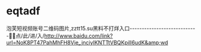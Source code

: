 # eqtadf
泡芙短视频账号二维码图片,zztt15.su黑料不打烊入口----------------------------🎹🎹点/此/进/入/http://www.baidu.com/link?url=NoK8PT47PahMhFH8Vie_jnciyIKNTTtVBQKpill6udK&amp;wd
